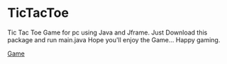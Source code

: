 # TicTacToe
Tic Tac Toe Game for pc using Java and Jframe.
Just Download this package and run main.java
Hope you'll enjoy the Game...
Happy gaming.

[Game](img/game.png)